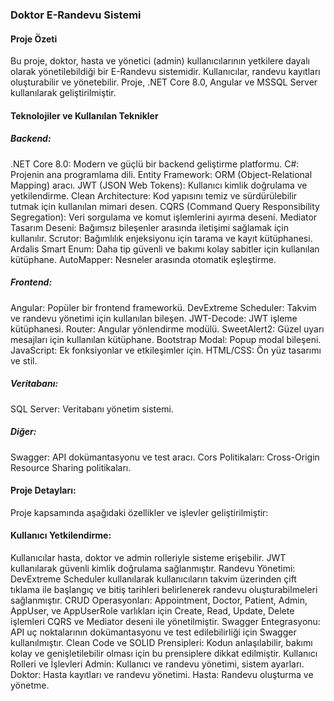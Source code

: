 ### Doktor E-Randevu Sistemi
#### Proje Özeti
Bu proje, doktor, hasta ve yönetici (admin) kullanıcılarının yetkilere dayalı olarak yönetilebildiği bir E-Randevu sistemidir. Kullanıcılar, randevu kayıtları oluşturabilir ve yönetebilir. Proje, .NET Core 8.0, Angular ve MSSQL Server kullanılarak geliştirilmiştir.

#### Teknolojiler ve Kullanılan Teknikler
##### Backend:
.NET Core 8.0: Modern ve güçlü bir backend geliştirme platformu.
C#: Projenin ana programlama dili.
Entity Framework: ORM (Object-Relational Mapping) aracı.
JWT (JSON Web Tokens): Kullanıcı kimlik doğrulama ve yetkilendirme.
Clean Architecture: Kod yapısını temiz ve sürdürülebilir tutmak için kullanılan mimari desen.
CQRS (Command Query Responsibility Segregation): Veri sorgulama ve komut işlemlerini ayırma deseni.
Mediator Tasarım Deseni: Bağımsız bileşenler arasında iletişimi sağlamak için kullanılır.
Scrutor: Bağımlılık enjeksiyonu için tarama ve kayıt kütüphanesi.
Ardalis Smart Enum: Daha tip güvenli ve bakımı kolay sabitler için kullanılan kütüphane.
AutoMapper: Nesneler arasında otomatik eşleştirme.

##### Frontend:
Angular: Popüler bir frontend frameworkü.
DevExtreme Scheduler: Takvim ve randevu yönetimi için kullanılan bileşen.
JWT-Decode: JWT işleme kütüphanesi.
Router: Angular yönlendirme modülü.
SweetAlert2: Güzel uyarı mesajları için kullanılan kütüphane.
Bootstrap Modal: Popup modal bileşeni.
JavaScript: Ek fonksiyonlar ve etkileşimler için.
HTML/CSS: Ön yüz tasarımı ve stil.

##### Veritabanı:
SQL Server: Veritabanı yönetim sistemi.

##### Diğer:
Swagger: API dokümantasyonu ve test aracı.
Cors Politikaları: Cross-Origin Resource Sharing politikaları.

#### Proje Detayları:
Proje kapsamında aşağıdaki özellikler ve işlevler geliştirilmiştir:

#### Kullanıcı Yetkilendirme:
Kullanıcılar hasta, doktor ve admin rolleriyle sisteme erişebilir. JWT kullanılarak güvenli kimlik doğrulama sağlanmıştır.
Randevu Yönetimi: DevExtreme Scheduler kullanılarak kullanıcıların takvim üzerinden çift tıklama ile başlangıç ve bitiş tarihleri belirlenerek randevu oluşturabilmeleri sağlanmıştır.
CRUD Operasyonları: Appointment, Doctor, Patient, Admin, AppUser, ve AppUserRole varlıkları için Create, Read, Update, Delete işlemleri CQRS ve Mediator deseni ile yönetilmiştir.
Swagger Entegrasyonu: API uç noktalarının dokümantasyonu ve test edilebilirliği için Swagger kullanılmıştır.
Clean Code ve SOLID Prensipleri: Kodun anlaşılabilir, bakımı kolay ve genişletilebilir olması için bu prensiplere dikkat edilmiştir.
Kullanıcı Rolleri ve İşlevleri
Admin: Kullanıcı ve randevu yönetimi, sistem ayarları.
Doktor: Hasta kayıtları ve randevu yönetimi.
Hasta: Randevu oluşturma ve yönetme.

